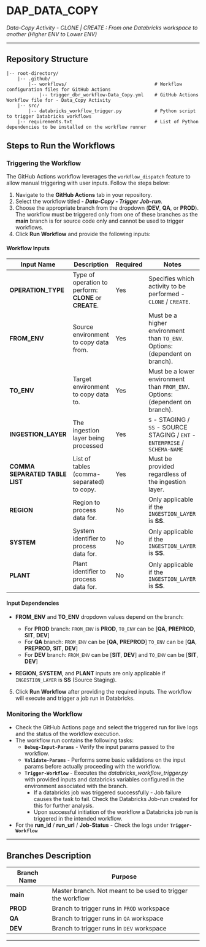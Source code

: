 # **DAP_DATA_COPY**

*_Data-Copy Activity - CLONE | CREATE_ : From one Databricks workspace to another (Higher ENV to Lower ENV)*

---

## Repository Structure

```
|-- root-directory/
    |-- .github/
        |-- workflows/                                # Workflow configuration files for GitHub Actions
            |-- trigger_dbr_workflow-Data_Copy.yml    # GitHub Actions Workflow file for - Data_Copy Activity
    |-- src/
        |-- databricks_workflow_trigger.py            # Python script to trigger Databricks workflows
    |-- requirements.txt                              # List of Python dependencies to be installed on the workflow runner
```

## Steps to Run the Workflows

### Triggering the Workflow

The GitHub Actions workflow leverages the `workflow_dispatch` feature to allow manual triggering with user inputs. Follow the steps below:

1. Navigate to the **GitHub Actions** tab in your repository.
2. Select the workflow titled - **_Data-Copy - Trigger Job-run_**.
3. Choose the appropriate branch from the dropdown (**DEV**, **QA**, or **PROD**). The workflow must be triggered only from one of these branches as the **main** branch is for source code only and cannot be used to trigger workflows.
4. Click **Run Workflow** and provide the following inputs:

#### Workflow Inputs

| Input Name                     | Description                                            | Required | Notes                                                                                      |
| ------------------------------ | ------------------------------------------------------ | -------- | ------------------------------------------------------------------------------------------ |
| **OPERATION_TYPE**             | Type of operation to perform: **CLONE** or **CREATE**. | Yes      | Specifies which activity to be performed - `CLONE` / `CREATE`.                             |
| **FROM_ENV**                   | Source environment to copy data from.                  | Yes      | Must be a higher environment than `TO_ENV`. Options: (dependent on branch).                |
| **TO_ENV**                     | Target environment to copy data to.                    | Yes      | Must be a lower environment than `FROM_ENV`. Options:  (dependent on branch).              |
| **INGESTION_LAYER**            | The ingestion layer being processed                    | Yes      | `S` - STAGING / `SS` - SOURCE STAGING / `ENT` - `ENTERPRISE` / `SCHEMA-NAME`               |
| **COMMA SEPARATED TABLE LIST** | List of tables (comma-separated) to copy.              | Yes      | Must be provided regardless of the ingestion layer.                                        |
| **REGION**                     | Region to process data for.                            | No       | Only applicable if the `INGESTION_LAYER` is **SS**.                                        |
| **SYSTEM**                     | System identifier to process data for.                 | No       | Only applicable if the `INGESTION_LAYER` is **SS**.                                        |
| **PLANT**                      | Plant identifier to process data for.                  | No       | Only applicable if the `INGESTION_LAYER` is **SS**.                                        |

#### Input Dependencies

- **FROM\_ENV** and **TO\_ENV** dropdown values depend on the branch:
  - For **PROD** branch: `FROM_ENV` is **PROD**, `TO_ENV` can be [**QA**, **PREPROD**, **SIT**, **DEV**]
  - For **QA** branch: `FROM_ENV` can be [**QA**, **PREPROD**] `TO_ENV` can be [**QA**, **PREPROD**, **SIT**, **DEV**]
  - For **DEV** branch: `FROM_ENV` can be [**SIT**, **DEV**] and `TO_ENV` can be [**SIT**, **DEV**]
    
- **REGION**, **SYSTEM**, and **PLANT** inputs are only applicable if `INGESTION_LAYER` is **SS** (Source Staging).

5. Click **Run Workflow** after providing the required inputs. The workflow will execute and trigger a job run in Databricks.

### Monitoring the Workflow

- Check the GitHub Actions page and select the triggered run for live logs and the status of the workflow execution.
- The workflow run contains the following tasks:
  - **`Debug-Input-Params`** - Verify the input params passed to the workflow.
  - **`Validate-Params`** - Performs some basic validations on the input params before actually proceeding with the workflow.
  - **`Trigger-Workflow`** - Executes the _databricks_workflow_trigger.py_ with provided inputs and databricks variables configured in the environment associated with the branch.
    - If a databricks job was triggered successfully - Job failure causes the task to fail. Check the Databricks Job-run created for this for further analysis.
    - Upon successful initiation of the workflow a Databricks job run is triggered in the intended workflow.
- For the **run_id** / **run_url** / **Job-Status** - Check the logs under **`Trigger-Workflow`**

---

## Branches Description

| Branch Name | Purpose                                                           |
| ----------- | ----------------------------------------------------------------- |
| **main**    | Master branch. Not meant to be used to trigger the workflow       |
| **PROD**    | Branch to trigger runs in `PROD` workspace                        |
| **QA**      | Branch to trigger runs in `QA` workspace                          |
| **DEV**     | Branch to trigger runs in `DEV` workspace                         |

---
